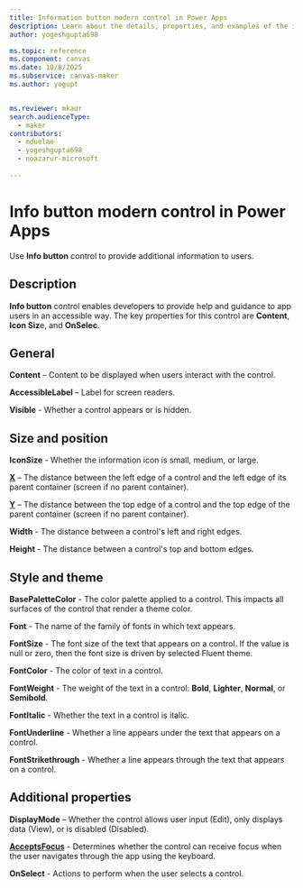 ```yaml
---
title: Information button modern control in Power Apps
description: Learn about the details, properties, and examples of the information button modern control in Power Apps.
author: yogeshgupta698

ms.topic: reference
ms.component: canvas
ms.date: 10/8/2025
ms.subservice: canvas-maker
ms.author: yogupt


ms.reviewer: mkaur
search.audienceType: 
  - maker
contributors:
  - mduelae
  - yogeshgupta698
  - noazarur-microsoft
  
---
```

# Info button modern control in Power Apps

Use **Info button** control to provide additional information to users.

## Description
**Info button** control enables developers to provide help and guidance to app users in an accessible way. The key properties for this control are **Content**, **Icon Siz**e, and **OnSelec**.

## General 

**Content** – Content to be displayed when users interact with the control.

**AccessibleLabel** – Label for screen readers.

**Visible** - Whether a control appears or is hidden. 

## Size and position

**IconSize** - Whether the information icon is small, medium, or large.

**[X](../properties-size-location.md)** – The distance between the left edge of a control and the left edge of its parent container (screen if no parent container).

**[Y](../properties-size-location.md)** – The distance between the top edge of a control and the top edge of the parent container (screen if no parent container).

**Width** - The distance between a control's left and right edges. 

**Height** - The distance between a control's top and bottom edges. 

## Style and theme
 
**BasePaletteColor** - The color palette applied to a control. This impacts all surfaces of the control that render a theme color. 

**Font** - The name of the family of fonts in which text appears. 

**FontSize** - The font size of the text that appears on a control. If the value is null or zero, then the font size is driven by selected Fluent theme. 

**FontColor** - The color of text in a control. 

**FontWeight** - The weight of the text in a control: **Bold**, **Lighter**, **Normal**, or **Semibold**. 

**FontItalic** - Whether the text in a control is italic. 

**FontUnderline** - Whether a line appears under the text that appears on a control. 

**FontStrikethrough** - Whether a line appears through the text that appears on a control. 

## Additional properties

**DisplayMode** – Whether the control allows user input (Edit), only displays data (View), or is disabled (Disabled).

**[AcceptsFocus](../properties-accessibility.md)** - Determines whether the control can receive focus when the user navigates through the app using the keyboard. 

**OnSelect** - Actions to perform when the user selects a control.  




